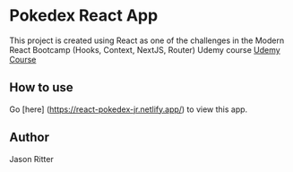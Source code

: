 # Pokedex React App

This project is created using React as one of the challenges in the Modern React Bootcamp (Hooks, Context, NextJS, Router)
Udemy course [Udemy Course](https://www.udemy.com/course/modern-react-bootcamp/)

## How to use

Go [here] (https://react-pokedex-jr.netlify.app/) to view this app.

## Author

Jason Ritter
